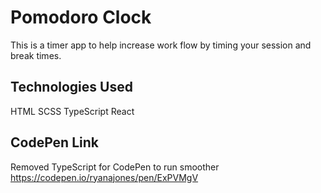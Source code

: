 # Pomodoro Clock

This is a timer app to help increase work flow by timing your session and break times. 

## Technologies Used 

HTML SCSS TypeScript React

## CodePen Link  

Removed TypeScript for CodePen to run smoother
https://codepen.io/ryanajones/pen/ExPVMgV 